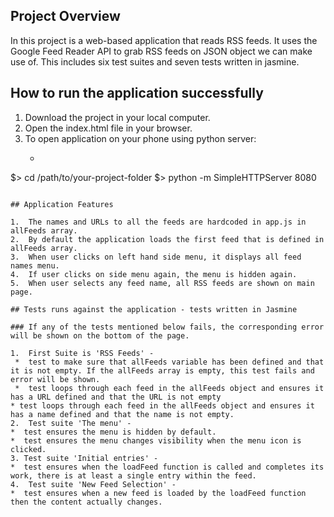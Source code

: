 ## Project Overview

In this project is a web-based application that reads RSS feeds. It uses the Google Feed Reader API to grab RSS feeds on JSON object we can make use of. This includes six test suites and seven tests written in jasmine.


## How to run the application successfully 

1.  Download the project in your local computer. 
2.  Open the index.html file in your browser.
3.  To open application on your phone using python server: 
     *   ```bash
  $> cd /path/to/your-project-folder
  $> python -m SimpleHTTPServer 8080
  ```

## Application Features

1.  The names and URLs to all the feeds are hardcoded in app.js in allFeeds array.
2.  By default the application loads the first feed that is defined in allFeeds array.
3.  When user clicks on left hand side menu, it displays all feed names menu.
4.  If user clicks on side menu again, the menu is hidden again.
5.  When user selects any feed name, all RSS feeds are shown on main page.

## Tests runs against the application - tests written in Jasmine

### If any of the tests mentioned below fails, the corresponding error will be shown on the bottom of the page.

1.  First Suite is 'RSS Feeds' -
   *  test to make sure that allFeeds variable has been defined and that it is not empty. If the allFeeds array is empty, this test fails and error will be shown. 
   *  test loops through each feed in the allFeeds object and ensures it has a URL defined and that the URL is not empty 
  * test loops through each feed in the allFeeds object and ensures it has a name defined and that the name is not empty.
2.  Test suite 'The menu' -
  *  test ensures the menu is hidden by default.
  *  test ensures the menu changes visibility when the menu icon is clicked.
3. Test suite 'Initial entries' -
  *  test ensures when the loadFeed function is called and completes its work, there is at least a single entry within the feed.
4.  Test suite 'New Feed Selection' -
  *  test ensures when a new feed is loaded by the loadFeed function then the content actually changes.